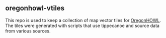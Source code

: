 ## oregonhowl-vtiles

This repo is used to keep a collection of map vector tiles for [OregonHOWL](https://oregonhowl.org/). The tiles were generated with scripts that use tippecanoe and source data from various sources.
